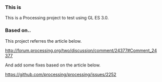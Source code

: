 ### This is

This is a Processing project to test using GL ES 3.0.

### Based on..

This project referres the article below.

http://forum.processing.org/two/discussion/comment/24377#Comment_24377

And add some fixes based on the article below.

https://github.com/processing/processing/issues/2252